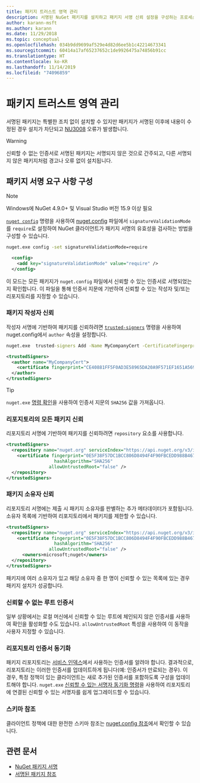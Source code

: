 ```yaml
---
title: 패키지 트러스트 영역 관리
description: 서명된 NuGet 패키지를 설치하고 패키지 서명 신뢰 설정을 구성하는 프로세스를 설명합니다.
author: karann-msft
ms.author: karann
ms.date: 11/29/2018
ms.topic: conceptual
ms.openlocfilehash: 034b9dd9699af529e4d82d6ee5b1c42214673341
ms.sourcegitcommit: 60414a17af65237652c1de9926475a74856b91cc
ms.translationtype: HT
ms.contentlocale: ko-KR
ms.lasthandoff: 11/14/2019
ms.locfileid: "74096859"
---
```

# <a name="manage-package-trust-boundaries"></a>패키지 트러스트 영역 관리

서명된 패키지는 특별한 조치 없이 설치할 수 있지만 패키지가 서명된 이후에 내용이 수정된 경우 설치가 차단되고 [NU3008](../reference/errors-and-warnings/NU3008.md) 오류가 발생합니다.

> [!Warning]
> 신뢰할 수 없는 인증서로 서명된 패키지는 서명되지 않은 것으로 간주되고, 다른 서명되지 않은 패키지처럼 경고나 오류 없이 설치됩니다.

## <a name="configure-package-signature-requirements"></a>패키지 서명 요구 사항 구성

> [!Note]
> Windows에 NuGet 4.9.0+ 및 Visual Studio 버전 15.9 이상 필요

[`nuget config`](../reference/cli-reference/cli-ref-config.md) 명령을 사용하여 [nuget.config](../reference/nuget-config-file.md) 파일에서 `signatureValidationMode`를 `require`로 설정하여 NuGet 클라이언트가 패키지 서명의 유효성을 검사하는 방법을 구성할 수 있습니다.

```cmd
nuget.exe config -set signatureValidationMode=require
```

```xml
  <config>
    <add key="signatureValidationMode" value="require" />
  </config>
```

이 모드는 모든 패키지가 `nuget.config` 파일에서 신뢰할 수 있는 인증서로 서명되었는지 확인합니다. 이 파일을 통해 인증서 지문에 기반하여 신뢰할 수 있는 작성자 및/또는 리포지토리를 지정할 수 있습니다.

### <a name="trust-package-author"></a>패키지 작성자 신뢰

작성자 서명에 기반하여 패키지를 신뢰하려면 [`trusted-signers`](../reference/cli-reference/cli-ref-trusted-signers.md) 명령을 사용하여 nuget.config에서 `author` 속성을 설정합니다.

```cmd
nuget.exe  trusted-signers Add -Name MyCompanyCert -CertificateFingerprint CE40881FF5F0AD3E58965DA20A9F571EF1651A56933748E1BF1C99E537C4E039 -FingerprintAlgorithm SHA256
```

```xml
<trustedSigners>
  <author name="MyCompanyCert">
    <certificate fingerprint="CE40881FF5F0AD3E58965DA20A9F571EF1651A56933748E1BF1C99E537C4E039" hashAlgorithm="SHA256" allowUntrustedRoot="false" />
  </author>
</trustedSigners>
```

>[!TIP]
>`nuget.exe` [명령 확인](../reference/cli-reference/cli-ref-verify.md)을 사용하여 인증서 지문의 `SHA256` 값을 가져옵니다.


### <a name="trust-all-packages-from-a-repository"></a>리포지토리의 모든 패키지 신뢰

리포지토리 서명에 기반하여 패키지를 신뢰하려면 `repository` 요소를 사용합니다.

```xml
<trustedSigners>  
  <repository name="nuget.org" serviceIndex="https://api.nuget.org/v3/index.json">
    <certificate fingerprint="0E5F38F57DC1BCC806D8494F4F90FBCEDD988B4676070...." 
                  hashAlgorithm="SHA256" 
                allowUntrustedRoot="false" />
  </repository>
</trustedSigners>
```

### <a name="trust-package-owners"></a>패키지 소유자 신뢰

리포지토리 서명에는 제출 시 패키지 소유자를 판별하는 추가 메타데이터가 포함됩니다. 소유자 목록에 기반하여 리포지토리에서 패키지를 제한할 수 있습니다.

```xml
<trustedSigners>  
  <repository name="nuget.org" serviceIndex="https://api.nuget.org/v3/index.json">
    <certificate fingerprint="0E5F38F57DC1BCC806D8494F4F90FBCEDD988B4676070...." 
                  hashAlgorithm="SHA256" 
                allowUntrustedRoot="false" />
      <owners>microsoft;nuget</owners>
  </repository>
</trustedSigners>
```

패키지에 여러 소유자가 있고 해당 소유자 중 한 명이 신뢰할 수 있는 목록에 있는 경우 패키지 설치가 성공합니다.

### <a name="untrusted-root-certificates"></a>신뢰할 수 없는 루트 인증서

일부 상황에서는 로컬 머신에서 신뢰할 수 있는 루트에 체인되지 않은 인증서를 사용하여 확인을 활성화할 수도 있습니다. `allowUntrustedRoot` 특성을 사용하여 이 동작을 사용자 지정할 수 있습니다.

### <a name="sync-repository-certificates"></a>리포지토리 인증서 동기화

패키지 리포지토리는 [서비스 인덱스](../api/service-index.md)에서 사용하는 인증서를 알려야 합니다. 결과적으로, 리포지토리는 이러한 인증서를 업데이트하게 됩니다(예: 인증서가 만료되는 경우). 이 경우, 특정 정책이 있는 클라이언트는 새로 추가된 인증서를 포함하도록 구성을 업데이트해야 합니다. `nuget.exe` [신뢰할 수 있는 서명자 동기화 명령](../reference/cli-reference/cli-ref-trusted-signers.md#nuget-trusted-signers-sync--name-name)을 사용하여 리포지토리에 연결된 신뢰할 수 있는 서명자를 쉽게 업그레이드할 수 있습니다.

### <a name="schema-reference"></a>스키마 참조

클라이언트 정책에 대한 완전한 스키마 참조는 [nuget.config 참조](../reference/nuget-config-file.md#trustedsigners-section)에서 확인할 수 있습니다.

## <a name="related-articles"></a>관련 문서

- [NuGet 패키지 서명](../create-packages/Sign-a-Package.md)
- [서명된 패키지 참조](../reference/Signed-Packages-Reference.md)

